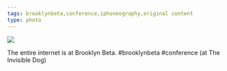 ```yaml
---
tags: brooklynbeta,conference,iphoneography,original content
type: photo
---
```

<img src="http://24.media.tumblr.com/6a4110fb7caf379498f472aebf6e600d/tumblr_mueqjefa331rdkc0do1_1280.jpg" />

The entire internet is at Brooklyn Beta. #brooklynbeta #conference (at The Invisible Dog)
